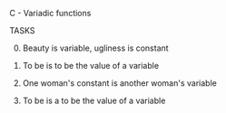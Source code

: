 C - Variadic functions

TASKS

0. Beauty is variable, ugliness is constant


1. To be is to be the value of a variable

2. One woman's constant is another woman's variable


3. To be is a to be the value of a variable
